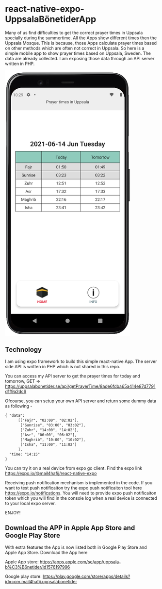 # react-native-expo-UppsalaBönetiderApp

Many of us find difficulties to get the correct prayer times in Uppsala specially during the summertime. All the Apps show different times then the Uppsala Mosque. This is because, those Apps calculate prayer times based on other methods which are often not correct in Uppsala. So here is a simple mobile app to show prayer times based on Uppsala, Sweden. The data are already collected. I am exposing those data through an API server written in PHP.

<img src="/assets/demo.png" />

## Technology

I am using expo framework to build this simple react-native App. The server side API is written in PHP which is not shared in this repo. 

You can access my API server to get the prayer times for today and tomorrow, GET => https://uppsalabonetider.se/api/getPrayerTime/8ade6fdba65a414e87d7791d1f9a2dc6 

Ofcourse, you can setup your own API server and return some dummy data as following -

```
{ "data":
      [["Fajr", "02:00", "02:02"],
       ["Sunrise", "03:00", "03:02"],
       ["Zuhr", "14:00", "14:02"],
       ["Asr", "06:00", "06:02"],
       ["Maghrib", "10:00", "10:02"],
       ["Isha", "11:00", "11:02"]
      ],
  "time: "14:15"
}
```
You can try it on a real device from expo go client. Find the expo link https://expo.io/@mail4hafij/react-native-expo

Receiving push notification mechanism is implemented in the code. If you want to test push notificaiton try the expo push notificaiton tool here https://expo.io/notifications. You will need to provide expo push notificaiton token which you will find in the console log when a real device is connected to your local expo server.

ENJOY!

## Download the APP in Apple App Store and Google Play Store
With extra features the App is now listed both in Google Play Store and Apple App Store. Download the App here 

Apple App store: https://apps.apple.com/se/app/uppsala-b%C3%B6netider/id1576197996

Google play store: https://play.google.com/store/apps/details?id=com.mail4hafij.uppsalabonetider

